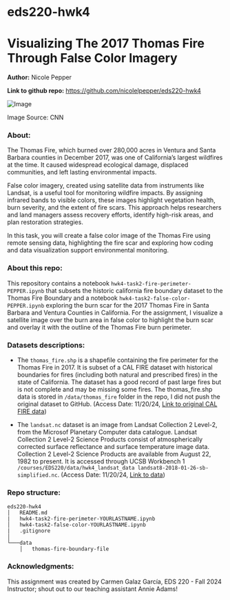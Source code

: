 # eds220-hwk4
# Visualizing The 2017 Thomas Fire Through False Color Imagery


**Author:** Nicole Pepper

**Link to github repo:** https://github.com/nicolelpepper/eds220-hwk4

 ![ Image](https://media.cnn.com/api/v1/images/stellar/prod/171215183408-california-fire-1213-restricted.jpg?q=w_2931,h_1649,x_0,y_0,c_fill/h_447)

Image Source: CNN

### About:

The Thomas Fire, which burned over 280,000 acres in Ventura and Santa Barbara counties in December 2017, was one of California’s largest wildfires at the time. It caused widespread ecological damage, displaced communities, and left lasting environmental impacts.

False color imagery, created using satellite data from instruments like Landsat, is a useful tool for monitoring wildfire impacts. By assigning infrared bands to visible colors, these images highlight vegetation health, burn severity, and the extent of fire scars. This approach helps researchers and land managers assess recovery efforts, identify high-risk areas, and plan restoration strategies.

In this task, you will create a false color image of the Thomas Fire using remote sensing data, highlighting the fire scar and exploring how coding and data visualization support environmental monitoring.

### About this repo:

This repository contains a notebook `hwk4-task2-fire-perimeter-PEPPER.ipynb` that subsets the historic california fire boundary dataset to the Thomas Fire Boundary and a notebook `hwk4-task2-false-color-PEPPER.ipynb` exploring the burn scar for the 2017 Thomas Fire in Santa Barbara and Ventura Counties in California. For the assignment, I visualize a satellite image over the burn area in false color to highlight the burn scar and overlay it with the outline of the Thomas Fire burn perimeter.

### Datasets descriptions:

- The `thomas_fire.shp` is a shapefile containing the fire perimeter for the Thomas Fire in 2017. It is subset of a CAL FIRE dataset with historical boundaries for fires (including both natural and prescribed fires) in the state of California. The dataset has a good record of past large fires but is not complete and may be missing some fires. The thomas_fire.shp data is stored in `/data/thomas_fire` folder in the repo, I did not push the original dataset to GitHub. (Access Date: 11/20/24, [Link to original CAL FIRE data](https://catalog.data.gov/dataset/california-fire-perimeters-all-b3436/resource/6955eaf7-6452-4922-bc7d-bdac9091c538?inner_span=True))
  
- The `landsat.nc` dataset is an image from Landsat Collection 2 Level-2, from the Microsof Planetary Computer data catalogue. Landsat Collection 2 Level-2 Science Products consist of atmospherically corrected surface reflectance and surface temperature image data. Collection 2 Level-2 Science Products are available from August 22, 1982 to present. It is accessed through UCSB Workbench 1 `/courses/EDS220/data/hwk4_landsat_data landsat8-2018-01-26-sb-simplified.nc`. (Access Date: 11/20/24, [Link to data](https://planetarycomputer.microsoft.com/dataset/landsat-c2-l2))


### Repo structure:

```
eds220-hwk4
│   README.md
|   hwk4-task2-fire-perimeter-YOURLASTNAME.ipynb
│   hwk4-task2-false-color-YOURLASTNAME.ipynb
|   .gitignore
│
└───data
    │   thomas-fire-boundary-file
```

### Acknowledgments:

This assignment was created by Carmen Galaz García, EDS 220 - Fall 2024 Instructor; shout out to our teaching assistant Annie Adams!
